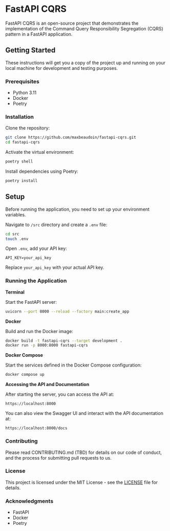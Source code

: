 # FastAPI CQRS

FastAPI CQRS is an open-source project that demonstrates the implementation of the Command Query Responsibility Segregation (CQRS) pattern in a FastAPI application.

## Getting Started

These instructions will get you a copy of the project up and running on your local machine for development and testing purposes.

### Prerequisites

- Python 3.11
- Docker
- Poetry

### Installation

Clone the repository:

```bash
git clone https://github.com/maxbeaudoin/fastapi-cqrs.git
cd fastapi-cqrs
```
Activate the virtual environment:

```bash
poetry shell
```

Install dependencies using Poetry:
```bash
poetry install
```

## Setup

Before running the application, you need to set up your environment variables. 

Navigate to `/src` directory and create a `.env` file:

```bash
cd src
touch .env
```

Open `.env`, add your API key:

```properties
API_KEY=your_api_key
```

Replace `your_api_key` with your actual API key.

### Running the Application

**Terminal**

Start the FastAPI server:
```bash
uvicorn --port 8000 --reload --factory main:create_app
```

**Docker**

Build and run the Docker image:
```bash
docker build -t fastapi-cqrs --target development .
docker run -p 8000:8000 fastapi-cqrs
```

**Docker Compose**

Start the services defined in the Docker Compose configuration:
```bash
docker compose up
```

**Accessing the API and Documentation**

After starting the server, you can access the API at:

```plaintext
https://localhost:8000
```

You can also view the Swagger UI and interact with the API documentation at:

```plaintext
https://localhost:8000/docs
```


### Contributing
Please read CONTRIBUTING.md (TBD) for details on our code of conduct, and the process for submitting pull requests to us.

### License
This project is licensed under the MIT License - see the [LICENSE](LICENSE) file for details.

### Acknowledgments
- FastAPI
- Docker
- Poetry
